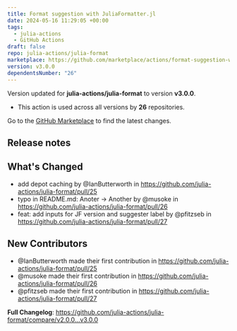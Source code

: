 ```yaml
---
title: Format suggestion with JuliaFormatter.jl
date: 2024-05-16 11:29:05 +00:00
tags:
  - julia-actions
  - GitHub Actions
draft: false
repo: julia-actions/julia-format
marketplace: https://github.com/marketplace/actions/format-suggestion-with-juliaformatter-jl
version: v3.0.0
dependentsNumber: "26"
---
```



Version updated for **julia-actions/julia-format** to version **v3.0.0**.
- This action is used across all versions by **26** repositories.

Go to the [GitHub Marketplace](https://github.com/marketplace/actions/format-suggestion-with-juliaformatter-jl) to find the latest changes.

## Release notes

## What's Changed
* add depot caching by @IanButterworth in https://github.com/julia-actions/julia-format/pull/25
* typo in README.md: Anoter -> Another by @musoke in https://github.com/julia-actions/julia-format/pull/26
* feat: add inputs for JF version and suggester label by @pfitzseb in https://github.com/julia-actions/julia-format/pull/27

## New Contributors
* @IanButterworth made their first contribution in https://github.com/julia-actions/julia-format/pull/25
* @musoke made their first contribution in https://github.com/julia-actions/julia-format/pull/26
* @pfitzseb made their first contribution in https://github.com/julia-actions/julia-format/pull/27

**Full Changelog**: https://github.com/julia-actions/julia-format/compare/v2.0.0...v3.0.0
